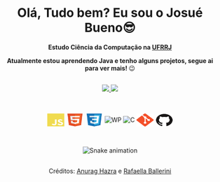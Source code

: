 <div>
  <h1 align="center">Olá, Tudo bem? Eu sou o <b>Josué Bueno</b>😎</h1>
  <p align="center"><b>Estudo Ciência da Computação na </b><a href="https://portal.ufrrj.br/"><b>UFRRJ</b></a> 
  <p align="center"><b>Atualmente estou aprendendo Java e tenho alguns projetos, segue ai para ver mais! </b>😉️
</div>

  ## 

<div align="center">
  <a href="https://github.com/buenorjosue">
    <img height="150em" src="https://github-readme-stats.vercel.app/api?username=buenorjosue&count_private=false&include_all_commits=true&show_icons=true&theme=merko&hide_border=false&show_owner=true"/>
    <img height="150em" src="https://github-readme-stats.vercel.app/api/top-langs/?username=buenorjosue&theme=merko&hide_border=true&&layout=compact"/>
  </a>
</div>

  ## 

<div align="center" valign="top"><br>
  <img align="center" alt="Js" height="30" width="40" src="https://raw.githubusercontent.com/devicons/devicon/master/icons/javascript/javascript-plain.svg">
  <img align="center" alt="HTML" height="30" width="40" src="https://raw.githubusercontent.com/devicons/devicon/master/icons/html5/html5-original.svg">
  <img align="center" alt="CSS" height="30" width="40" src="https://raw.githubusercontent.com/devicons/devicon/master/icons/css3/css3-original.svg">
  <img align="center" alt="WP" height="30" width="40" src="https://cdn.jsdelivr.net/gh/devicons/devicon/icons/wordpress/wordpress-plain.svg" />
  <img align="center" alt="C" height="30" width="40" src="https://cdn.jsdelivr.net/gh/devicons/devicon/icons/c/c-original.svg" />
  <img align="center" alt="git" height="30" width="40" src="https://raw.githubusercontent.com/devicons/devicon/master/icons/git/git-original.svg">
  <img align="center" alt="github" height="30" width="40" src="https://raw.githubusercontent.com/devicons/devicon/master/icons/github/github-original.svg">
</div><br>

  ## 

<div align="center">
  
  ![Snake animation](https://github.com/danielbped/danielbped/blob/output/github-contribution-grid-snake.svg)
  
</div>

  ## 

<div align="center">
  <p>Créditos: <a href="https://github.com/anuraghazra/github-readme-stats">Anurag Hazra</a> e <a href="https://github.com/rafaballerini">Rafaella Ballerini</a></p>
</div>
